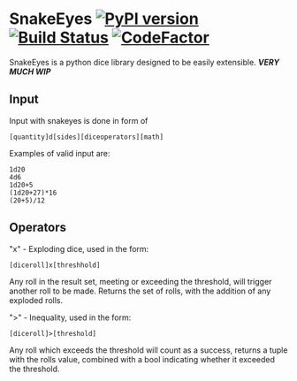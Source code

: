 # SnakeEyes [![PyPI version](https://badge.fury.io/py/snakeeyes-spaceprius.svg)](https://badge.fury.io/py/snakeeyes-spaceprius) [![Build Status](https://www.travis-ci.com/SpacePrius/SnakeEyes.svg?branch=main)](https://www.travis-ci.com/SpacePrius/SnakeEyes) [![CodeFactor](https://www.codefactor.io/repository/github/spaceprius/snakeeyes/badge/main)](https://www.codefactor.io/repository/github/spaceprius/snakeeyes/overview/main)

SnakeEyes is a python dice library designed to be easily extensible.
***VERY MUCH WIP***

## Input
Input with snakeyes is done in form of
```
[quantity]d[sides][diceoperators][math]
```

Examples of valid input are:
```
1d20
4d6
1d20+5
(1d20+27)*16
(20+5)/12
```

## Operators
"x" - Exploding dice, used in the form:
```
[diceroll]x[threshhold]
```

Any roll in the result set, meeting or exceeding the threshold, will trigger another roll to be made. Returns the set of rolls, with the addition of any exploded rolls.

">" - Inequality, used in the form:
```
[diceroll]>[threshold]
```
Any roll which exceeds the threshold will count as a success, returns a tuple with the rolls value, combined with a bool indicating whether it exceeded the threshold.